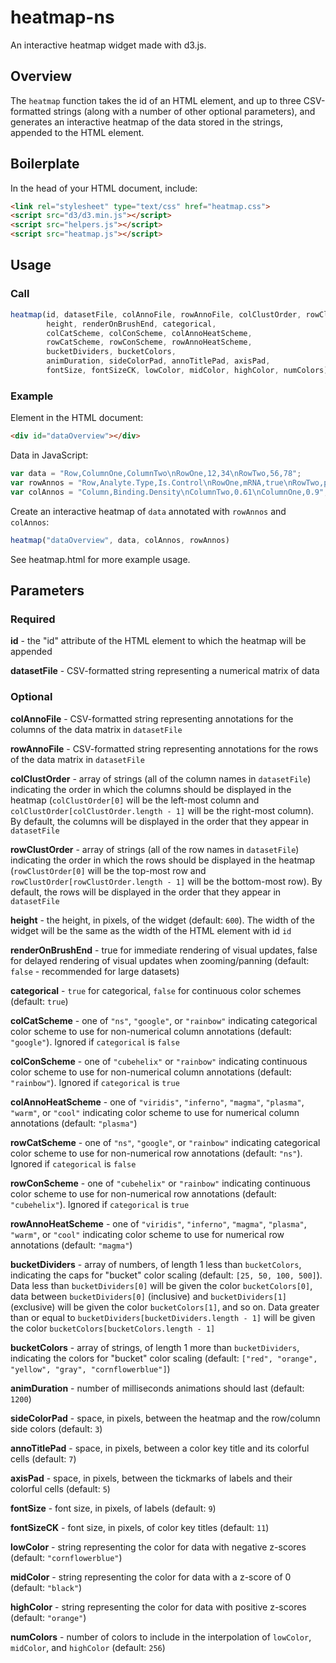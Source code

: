 # heatmap-ns
An interactive heatmap widget made with d3.js.

## Overview
The `heatmap` function takes the id of an HTML element, and up to three CSV-formatted strings (along
with a number of other optional parameters), and generates an interactive heatmap of the data stored
in the strings, appended to the HTML element.

## Boilerplate
In the head of your HTML document, include:
```html
<link rel="stylesheet" type="text/css" href="heatmap.css">
<script src="d3/d3.min.js"></script>
<script src="helpers.js"></script>
<script src="heatmap.js"></script>
```

## Usage

### Call
```js
heatmap(id, datasetFile, colAnnoFile, rowAnnoFile, colClustOrder, rowClustOrder,
        height, renderOnBrushEnd, categorical,
        colCatScheme, colConScheme, colAnnoHeatScheme,
        rowCatScheme, rowConScheme, rowAnnoHeatScheme,
        bucketDividers, bucketColors,
        animDuration, sideColorPad, annoTitlePad, axisPad,
      	fontSize, fontSizeCK, lowColor, midColor, highColor, numColors)
```

### Example
Element in the HTML document:
```html
<div id="dataOverview"></div>
```
Data in JavaScript:
```js
var data = "Row,ColumnOne,ColumnTwo\nRowOne,12,34\nRowTwo,56,78";
var rowAnnos = "Row,Analyte.Type,Is.Control\nRowOne,mRNA,true\nRowTwo,protein,false";
var colAnnos = "Column,Binding.Density\nColumnTwo,0.61\nColumnOne,0.9";
```
Create an interactive heatmap of `data` annotated with `rowAnnos` and `colAnnos`:
```js
heatmap("dataOverview", data, colAnnos, rowAnnos)
```
See heatmap.html for more example usage.

## Parameters

### Required
<b>id</b> - the "id" attribute of the HTML element to which the heatmap will be appended

<b>datasetFile</b> - CSV-formatted string representing a numerical matrix of data

### Optional
<b>colAnnoFile</b> - CSV-formatted string representing annotations for the columns of the data
matrix in `datasetFile`

<b>rowAnnoFile</b> - CSV-formatted string representing annotations for the rows of the data matrix
in `datasetFile`

<b>colClustOrder</b> - array of strings (all of the column names in `datasetFile`) indicating the
order in which the columns should be displayed in the heatmap (`colClustOrder[0]` will be the
left-most column and `colClustOrder[colClustOrder.length - 1]` will be the right-most column). By
default, the columns will be displayed in the order that they appear in `datasetFile`

<b>rowClustOrder</b> - array of strings (all of the row names in `datasetFile`) indicating the order
in which the rows should be displayed in the heatmap (`rowClustOrder[0]` will be the top-most row
and `rowClustOrder[rowClustOrder.length - 1]` will be the bottom-most row). By default, the rows
will be displayed in the order that they appear in `datasetFile`

<b>height</b> - the height, in pixels, of the widget (default: `600`). The width of the widget will
be the same as the width of the HTML element with id `id`

<b>renderOnBrushEnd</b> - true for immediate rendering of visual updates, false for delayed
rendering of visual updates when zooming/panning (default: `false` - recommended for large datasets)

<b>categorical</b> - `true` for categorical, `false` for continuous color schemes (default: `true`)

<b>colCatScheme</b> - one of `"ns"`, `"google"`, or `"rainbow"` indicating categorical color scheme
to use for non-numerical column annotations (default: `"google"`). Ignored if `categorical` is
`false`

<b>colConScheme</b> - one of `"cubehelix"` or `"rainbow"` indicating continuous color scheme to use
for non-numerical column annotations (default: `"rainbow"`). Ignored if `categorical` is `true`

<b>colAnnoHeatScheme</b> - one of `"viridis"`, `"inferno"`, `"magma"`, `"plasma"`, `"warm"`, or
`"cool"` indicating color scheme to use for numerical column annotations (default: `"plasma"`)

<b>rowCatScheme</b> - one of `"ns"`, `"google"`, or `"rainbow"` indicating categorical color scheme
to use for non-numerical row annotations (default: `"ns"`). Ignored if `categorical` is `false`

<b>rowConScheme</b> - one of `"cubehelix"` or `"rainbow"` indicating continuous color scheme to use
for non-numerical row annotations (default: `"cubehelix"`). Ignored if `categorical` is `true`

<b>rowAnnoHeatScheme</b> - one of `"viridis"`, `"inferno"`, `"magma"`, `"plasma"`, `"warm"`, or
`"cool"` indicating color scheme to use for numerical row annotations (default: `"magma"`)

<b>bucketDividers</b> - array of numbers, of length 1 less than `bucketColors`, indicating the caps
for "bucket" color scaling (default: `[25, 50, 100, 500]`). Data less than `bucketDividers[0]` will
be given the color `bucketColors[0]`, data between `bucketDividers[0]` (inclusive) and
`bucketDividers[1]` (exclusive) will be given the color `bucketColors[1]`, and so on. Data greater
than or equal to `bucketDividers[bucketDividers.length - 1]` will be given the color
`bucketColors[bucketColors.length - 1]`

<b>bucketColors</b> - array of strings, of length 1 more than `bucketDividers`, indicating the
colors for "bucket" color scaling (default: `["red", "orange", "yellow", "gray", "cornflowerblue"]`)

<b>animDuration</b> - number of milliseconds animations should last (default: `1200`)

<b>sideColorPad</b> - space, in pixels, between the heatmap and the row/column side colors
(default: `3`)

<b>annoTitlePad</b> - space, in pixels, between a color key title and its colorful cells
(default: `7`)

<b>axisPad</b> - space, in pixels, between the tickmarks of labels and their colorful cells
(default: `5`)

<b>fontSize</b> - font size, in pixels, of labels (default: `9`)

<b>fontSizeCK</b> - font size, in pixels, of color key titles (default: `11`)

<b>lowColor</b> - string representing the color for data with negative z-scores
(default: `"cornflowerblue"`)

<b>midColor</b> - string representing the color for data with a z-score of 0 (default: `"black"`)

<b>highColor</b> - string representing the color for data with positive z-scores
(default: `"orange"`)

<b>numColors</b> - number of colors to include in the interpolation of `lowColor`, `midColor`, and
`highColor` (default: `256`)
